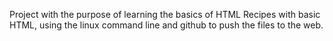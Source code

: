 Project with the purpose of learning the basics of HTML
Recipes with basic HTML, using the linux command line and github to push the files to the web.